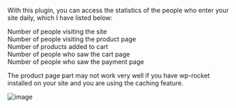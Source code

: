With this plugin, you can access the statistics of the people who enter your site daily, which I have listed below:

Number of people visiting the site<br>
Number of people visiting the product page<br>
Number of products added to cart<br>
Number of people who saw the cart page<br>
Number of people who saw the payment page<br>

The product page part may not work very well if you have wp-rocket installed on your site and you are using the caching feature.

![image](https://github.com/user-attachments/assets/427aefd4-d17d-40b8-935b-56521f9d5d75)
